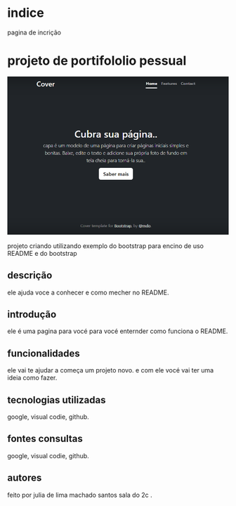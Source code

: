 # indice 
pagina de incrição 

# projeto de portifololio pessual
![](img/capa.png)

projeto criando utilizando exemplo do bootstrap para encino de uso README e do bootstrap

## descrição 
ele ajuda voce a conhecer e como mecher no README.


## introdução 
ele é uma pagina para vocé para vocé  enternder como funciona o README.

## funcionalidades 
ele vai te ajudar a começa um projeto novo. e com ele vocé vai ter uma ideia como fazer.

## tecnologias utilizadas 
google, visual codie, github. 


## fontes consultas 
google, visual codie, github. 


## autores 
feito por julia de lima machado santos  sala do 2c .

